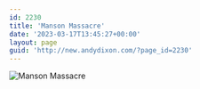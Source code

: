 ```yaml
---
id: 2230
title: 'Manson Massacre'
date: '2023-03-17T13:45:27+00:00'
layout: page
guid: 'http://new.andydixon.com/?page_id=2230'
---
```


![Manson Massacre](https://i0.wp.com/assets.g8x2.ldn.idrivee2-23.com/posters/Manson%20Massacre%2001.jpg?w=1200&ssl=1 "Manson Massacre")